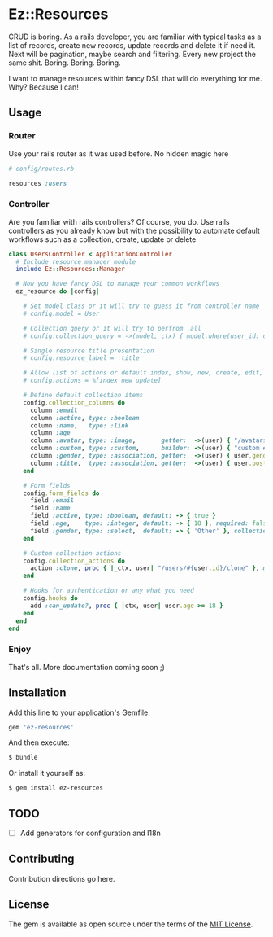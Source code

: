 # Ez::Resources
CRUD is boring. As a rails developer, you are familiar with typical tasks as a list of records, create new records, update records and delete it if need it. Next will be pagination, maybe search and filtering. Every new project the same shit. Boring. Boring. Boring.

I want to manage resources within fancy DSL that will do everything for me. Why? Because I can!

## Usage

### Router

Use your rails router as it was used before. No hidden magic here
```ruby
# config/routes.rb

resources :users

```

### Controller

Are you familiar with rails controllers? Of course, you do. Use rails controllers as you already know but with the possibility to automate default workflows such as a collection, create, update or delete

```ruby
class UsersController < ApplicationController
  # Include resource manager module
  include Ez::Resources::Manager

  # Now you have fancy DSL to manage your common workflows
  ez_resource do |config|

    # Set model class or it will try to guess it from controller name
    # config.model = User

    # Collection query or it will try to perfrom .all
    # config.collection_query = ->(model, ctx) { model.where(user_id: ctx.params[:user_id]) }

    # Single resource title presentation
    # config.resource_label = :title

    # Allow list of actions or default index, show, new, create, edit, update and destroy
    # config.actions = %[index new update]

    # Define default collection items
    config.collection_columns do
      column :email
      column :active, type: :boolean
      column :name,   type: :link
      column :age
      column :avatar, type: :image,       getter:  ->(user) { "/avatars/#{user.id}.jpg" }, class: "t-image-tag"
      column :custom, type: :custom,      builder: ->(user) { "custom #{user.email}" }
      column :gender, type: :association, getter:  ->(user) { user.gender.upcase }
      column :title,  type: :association, getter:  ->(user) { user.posts.pluck(:title) }, association: :posts, title: 'Post title'
    end

    # Form fields
    config.form_fields do
      field :email
      field :name
      field :active, type: :boolean, default: -> { true }
      field :age,    type: :integer, default: -> { 18 }, required: false
      field :gender, type: :select,  default: -> { 'Other' }, collection: %w(Male Female Other)
    end

    # Custom collection actions
    config.collection_actions do
      action :clone, proc { |_ctx, user| "/users/#{user.id}/clone" }, method: :post, class: 'custom-action-class'
    end

    # Hooks for authentication or any what you need
    config.hooks do
      add :can_update?, proc { |ctx, user| user.age >= 18 }
    end
  end
end
```

### Enjoy
That's all. More documentation coming soon ;)

## Installation
Add this line to your application's Gemfile:

```ruby
gem 'ez-resources'
```

And then execute:
```bash
$ bundle
```

Or install it yourself as:
```bash
$ gem install ez-resources
```

## TODO
- [ ] Add generators for configuration and I18n

## Contributing
Contribution directions go here.

## License
The gem is available as open source under the terms of the [MIT License](https://opensource.org/licenses/MIT).
